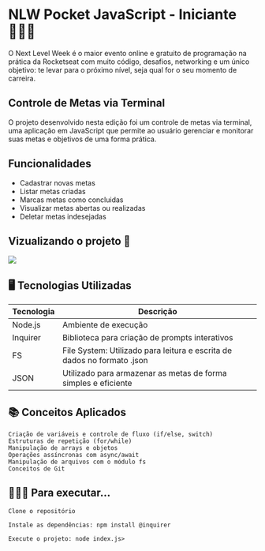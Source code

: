 # NLW Pocket JavaScript - Iniciante 🥷🏻🔥
O Next Level Week é o maior evento online e gratuito de programação na prática da Rocketseat com muito código, desafios, networking e um único objetivo: te levar para o próximo nível, seja qual for o seu momento de carreira.

## Controle de Metas via Terminal

O projeto desenvolvido nesta edição foi um controle de metas via terminal, uma aplicação em JavaScript que permite ao usuário gerenciar e monitorar suas metas e objetivos de uma forma prática. 

## Funcionalidades
* Cadastrar novas metas
* Listar metas criadas
* Marcas metas como concluidas
* Visualizar metas abertas ou realizadas
* Deletar metas indesejadas

## Vizualizando o projeto 👀
 <img src="https://github.com/SteFrancisquini/NLW_JavaScript_Iniciante/blob/master/image.png"  />

## 🖥️ Tecnologias Utilizadas

   | Tecnologia  | Descrição|
| ------------- | ------------- |
| Node.js  | Ambiente de execução |
| Inquirer | Biblioteca para criação de prompts interativos |
| FS  | File System: Utilizado para leitura e escrita de dados no formato .json |
| JSON | Utilizado para armazenar as metas de forma simples e eficiente  |

## 📚 Conceitos Aplicados 

    Criação de variáveis e controle de fluxo (if/else, switch)
    Estruturas de repetição (for/while)
    Manipulação de arrays e objetos
    Operações assíncronas com async/await
    Manipulação de arquivos com o módulo fs
    Conceitos de Git

## 👩🏻‍💻 Para executar...

    Clone o repositório

    Instale as dependências: npm install @inquirer

    Execute o projeto: node index.js>
